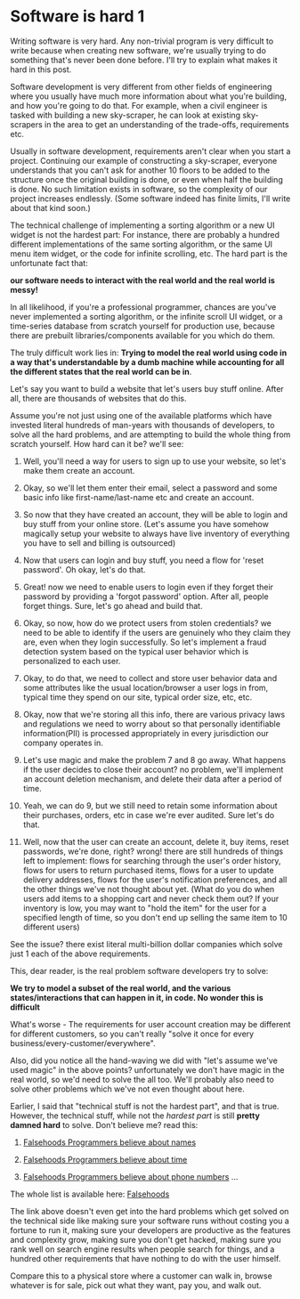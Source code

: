 # Software is hard 1

Writing software is very hard. Any non-trivial program is very difficult to write
because when creating new software, we're usually trying to do something
that's never been done before. I'll try to explain what makes it hard in this
post.

Software development is very different from other fields of engineering where
you usually have much more information about what you're building, and how you're
going to do that. For example, when a civil engineer is tasked with building a
new sky-scraper, he can look at existing sky-scrapers in the area to get
an understanding of the trade-offs, requirements etc.

Usually in software development, requirements aren't clear when you start a
project. Continuing our example of constructing a sky-scraper, everyone
understands that you can't ask for another 10 floors to be added to the structure
once the original building is done, or even when half the building is done.
No such limitation exists in software, so the complexity of our project
increases endlessly. (Some software indeed has finite limits, I'll write about
that kind soon.)

The technical challenge of implementing a sorting algorithm or a
new UI widget is not the hardest part: For instance, there are probably a
hundred different implementations of the same sorting algorithm, or the
same UI menu item widget, or the code for infinite scrolling, etc.
The hard part is the unfortunate fact that:

**our software needs to interact with the real world and the real
world is messy!**

In all likelihood, if you're a professional programmer, chances are
you've never implemented a sorting algorithm, or the infinite scroll UI
widget, or a time-series database from scratch yourself for production use,
because there are prebuilt libraries/components available for you which do
them.

The truly difficult work lies in:
**Trying to model the real world using code in a way that's
understandable by a dumb machine while accounting for all the different states
that the real world can be in**.

Let's say you want to build a website that let's users buy stuff online.
After all, there are thousands of websites that do this.

Assume you're not just using one of the available platforms which have
invested literal hundreds of man-years with thousands of developers, to solve
all the hard problems, and are attempting to build the whole thing from scratch
yourself. How hard can it be? we'll see:

1. Well, you'll need a way for users to sign up to use your website, so
let's make them create an account.

2. Okay, so we'll let them enter their email, select a password and some basic
info like first-name/last-name etc and create an account.

3. So now that they have created an account, they will be able to login and buy
stuff from your online store. (Let's assume you have somehow magically setup your
website to always have live inventory of everything you have to sell and
billing is outsourced)

4. Now that users can login and buy stuff, you need a flow for 'reset password'.
Oh okay, let's do that.

5. Great! now we need to enable users to login even if they forget their
password by providing a 'forgot password' option. After all, people forget things.
Sure, let's go ahead and build that.

6. Okay, so now, how do we protect users from stolen credentials? we need
to be able to identify if the users are genuinely who they claim they are, even
when they login successfully. So let's implement a fraud detection system
based on the typical user behavior which is personalized to each user.

7. Okay, to do that, we need to collect and store user behavior data and some
attributes like the usual location/browser a user logs in from, typical time
they spend on our site, typical order size, etc, etc.

8. Okay, now that we're storing all this info, there are various privacy laws and
regulations we need to worry about so that personally identifiable
information(PII) is processed appropriately in every jurisdiction our company
operates in.

9. Let's use magic and make the problem 7 and 8 go away. What happens if the
user decides to close their account? no problem, we'll implement an account
deletion mechanism, and delete their data after a period of time.

10. Yeah, we can do 9, but we still need to retain some information about
their purchases, orders, etc in case we're ever audited. Sure let's do that.

11. Well, now that the user can create an account, delete it, buy items,
reset passwords, we're done, right? wrong! there are still hundreds of things
left to implement: flows for searching through the user's order history,
flows for users to return purchased items, flows for a user to update delivery
addresses, flows for the user's notification preferences, and all the other
things we've not thought about yet. (What do you do when users add items to a
shopping cart and never check them out? If your inventory is low, you may want
to "hold the item" for the user for a specified length of time, so you don't
end up selling the same item to 10 different users)

See the issue? there exist literal multi-billion dollar companies which solve
just 1 each of the above requirements.

This, dear reader, is the real problem software developers try to solve:

**We try to model a subset of the real world, and the various
states/interactions that can happen in it, in code. No wonder this is difficult**

What's worse - The requirements for user account creation may be different for
different customers, so you can't really "solve it once for every
business/every-customer/everywhere".

Also, did you notice all the hand-waving we did with "let's assume we've
used magic" in the above points? unfortunately we don't have magic in the real
world, so we'd need to solve the all too. We'll probably also need to solve
other problems which we've not even thought about here.

Earlier, I said that "technical stuff is not the hardest part", and that is true.
However, the technical stuff, while not the *hardest part* is still
**pretty damned hard** to solve. Don't believe me? read this:

1. [Falsehoods Programmers believe about names](https://www.kalzumeus.com/2010/06/17/falsehoods-programmers-believe-about-names/)

2. [Falsehoods Programmers believe about time](https://infiniteundo.com/post/25326999628/falsehoods-programmers-believe-about-time)

3. [Falsehoods Programmers believe about phone numbers](https://github.com/google/libphonenumber/blob/master/FALSEHOODS.md#falsehoods-programmers-believe-about-phone-numbers)
...

The whole list is available here: [Falsehoods](https://github.com/kdeldycke/awesome-falsehood)

The link above doesn't even get into the hard problems which get solved
on the technical side like making sure your software runs without costing you a
fortune to run it, making sure your developers are productive as the features
and complexity grow, making sure you don't get hacked, making sure you rank
well on search engine results when people search for things, and a hundred other
requirements that have nothing to do with the user himself.

Compare this to a physical store where a customer can walk in, browse whatever
is for sale, pick out what they want, pay you, and walk out.
